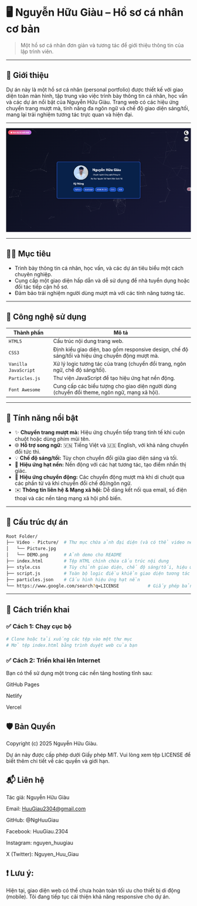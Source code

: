 # 🖥️ Nguyễn Hữu Giàu – Hồ sơ cá nhân cơ bản

> Một hồ sơ cá nhân đơn giản và tương tác để giới thiệu thông tin của lập trình viên.

---

## 🚀 Giới thiệu

Dự án này là một hồ sơ cá nhân (personal portfolio) được thiết kế với giao diện toàn màn hình, tập trung vào việc trình bày thông tin cá nhân, học vấn và các dự án nổi bật của Nguyễn Hữu Giàu. Trang web có các hiệu ứng chuyển trang mượt mà, tính năng đa ngôn ngữ và chế độ giao diện sáng/tối, mang lại trải nghiệm tương tác trực quan và hiện đại.

---

![Demo](Video-Picture/Demo.png)

---

## 🧑‍💻 Mục tiêu

- Trình bày thông tin cá nhân, học vấn, và các dự án tiêu biểu một cách chuyên nghiệp.
- Cung cấp một giao diện hấp dẫn và dễ sử dụng để nhà tuyển dụng hoặc đối tác tiếp cận hồ sơ.
- Đảm bảo trải nghiệm người dùng mượt mà với các tính năng tương tác.
  
---

## 🧱 Công nghệ sử dụng

| Thành phần | Mô tả |
|-----------|-------|
| `HTML5` | Cấu trúc nội dung trang web. |
| `CSS3` | Định kiểu giao diện, bao gồm responsive design, chế độ sáng/tối và hiệu ứng chuyển động mượt mà. |
| `Vanilla JavaScript` | Xử lý logic tương tác của trang (chuyển đổi trang, ngôn ngữ, chế độ sáng/tối). |
| `Particles.js` | Thư viện JavaScript để tạo hiệu ứng hạt nền động. |
| `Font Awesome` | Cung cấp các biểu tượng cho giao diện người dùng (chuyển đổi theme, ngôn ngữ, mạng xã hội). |

---

## 🎯 Tính năng nổi bật

- ✨ **Chuyển trang mượt mà:** Hiệu ứng chuyển tiếp trang tinh tế khi cuộn chuột hoặc dùng phím mũi tên.
- 🌐 **Hỗ trợ song ngữ:** 🇻🇳 Tiếng Việt và 🇺🇸 English, với khả năng chuyển đổi tức thì.
- 💡 **Chế độ sáng/tối:** Tùy chọn chuyển đổi giữa giao diện sáng và tối.
- 🌠 **Hiệu ứng hạt nền:** Nền động với các hạt tương tác, tạo điểm nhấn thị giác.
- 🔄 **Hiệu ứng chuyển động:** Các chuyển động mượt mà khi di chuột qua các phần tử và khi chuyển đổi chế độ/ngôn ngữ.
- ✉️ **Thông tin liên hệ & Mạng xã hội:** Dễ dàng kết nối qua email, số điện thoại và các nền tảng mạng xã hội phổ biến.

---

## 📂 Cấu trúc dự án

```bash
Root Folder/
├── Video - Picture/  # Thư mục chứa ảnh đại diện (và có thể video nền nếu bạn muốn thêm lại)
│   └── Picture.jpg
│   └── DEMO.png      # Ảnh demo cho README
├── index.html        # Tệp HTML chính chứa cấu trúc nội dung
├── style.css         # Tùy chỉnh giao diện, chế độ sáng/tối, hiệu ứng
├── script.js         # Toàn bộ logic điều khiển giao diện tương tác và chuyển đổi ngôn ngữ
├── particles.json    # Cấu hình hiệu ứng hạt nền
└── https://www.google.com/search?q=LICENSE           # Giấy phép bản quyền của dự án
```

---

## 🔧 Cách triển khai

### ✅ Cách 1: Chạy cục bộ

```bash
# Clone hoặc tải xuống các tệp vào một thư mục
# Mở tệp index.html bằng trình duyệt web của bạn
```

### ✅ Cách 2: Triển khai lên Internet
Bạn có thể sử dụng một trong các nền tảng hosting tĩnh sau:

GitHub Pages

Netlify

Vercel

## 🛡️ Bản Quyền
Copyright (c) 2025 Nguyễn Hữu Giàu.

Dự án này được cấp phép dưới Giấy phép MIT. Vui lòng xem tệp LICENSE để biết thêm chi tiết về các quyền và giới hạn.
## 📬 Liên hệ
Tác giả: Nguyễn Hữu Giàu

Email: HuuGiau2304@gmail.com

GitHub: @NgHuuGiau

Facebook: HuuGiau.2304

Instagram: nguyen_huugiau

X (Twitter): Nguyen_Huu_Giau
## ❗️ Lưu ý:
Hiện tại, giao diện web có thể chưa hoàn toàn tối ưu cho thiết bị di động (mobile). Tôi đang tiếp tục cải thiện khả năng responsive cho dự án.
